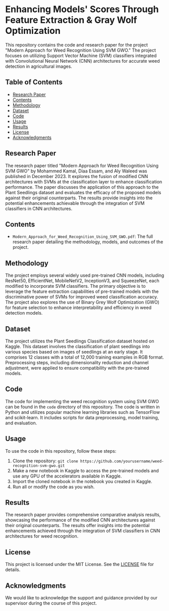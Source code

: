 # Enhancing Models' Scores Through Feature Extraction & Gray Wolf Optimization

This repository contains the code and research paper for the project "Modern Approach for Weed Recognition Using SVM GWO." The project focuses on utilizing Support Vector Machine (SVM) classifiers integrated with Convolutional Neural Network (CNN) architectures for accurate weed detection in agricultural images.

## Table of Contents

- [Research Paper](#research-paper)
- [Contents](#contents)
- [Methodology](#methodology)
- [Dataset](#dataset)
- [Code](#code)
- [Usage](#usage)
- [Results](#results)
- [License](#license)
- [Acknowledgments](#acknowledgments)

## Research Paper

The research paper titled "Modern Approach for Weed Recognition Using SVM GWO" by Mohammed Kamal, Diaa Essam, and Aly Waleed was published in December 2023. It explores the fusion of modified CNN architectures with SVMs at the classification layer to enhance classification performance. The paper discusses the application of this approach to the Plant Seedlings dataset and evaluates the efficacy of the proposed models against their original counterparts. The results provide insights into the potential enhancements achievable through the integration of SVM classifiers in CNN architectures.

## Contents

- `Modern_Approach_for_Weed_Recognition_Using_SVM_GWO.pdf`: The full research paper detailing the methodology, models, and outcomes of the project.

## Methodology

The project employs several widely used pre-trained CNN models, including ResNet50, EfficientNet, MobileNetV2, InceptionV3, and SqueezeNet, each modified to incorporate SVM classifiers. The primary objective is to leverage the feature extraction capabilities of pre-trained models with the discriminative power of SVMs for improved weed classification accuracy. The project also explores the use of Binary Grey Wolf Optimization (GWO) for feature selection to enhance interpretability and efficiency in weed detection models.

## Dataset

The project utilizes the Plant Seedlings Classification dataset hosted on Kaggle. This dataset involves the classification of plant seedlings into various species based on images of seedlings at an early stage. It comprises 12 classes with a total of 12,000 training examples in RGB format. Preprocessing steps, including dimensionality reduction and channel adjustment, were applied to ensure compatibility with the pre-trained models.

## Code

The code for implementing the weed recognition system using SVM GWO can be found in the `code` directory of this repository. The code is written in Python and utilizes popular machine learning libraries such as TensorFlow and scikit-learn. It includes scripts for data preprocessing, model training, and evaluation.

## Usage

To use the code in this repository, follow these steps:

1. Clone the repository: `git clone https://github.com/yourusername/weed-recognition-svm-gwo.git`
2. Make a new notebook in Kaggle to access the pre-trained models and use any GPU of the accelerators available in Kaggle.
3. Import the cloned notebook in the notebook you created in Kaggle.
4. Run all or modify the code as you wish.

## Results

The research paper provides comprehensive comparative analysis results, showcasing the performance of the modified CNN architectures against their original counterparts. The results offer insights into the potential enhancements achieved through the integration of SVM classifiers in CNN architectures for weed recognition.

## License

This project is licensed under the MIT License. See the [LICENSE](LICENSE) file for details.

## Acknowledgments

We would like to acknowledge the support and guidance provided by our supervisor during the course of this project.
